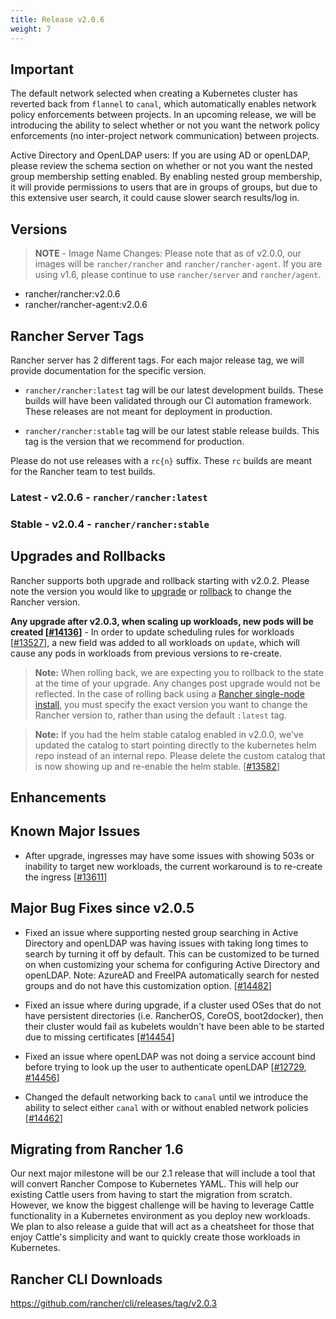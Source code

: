 ```yaml
---
title: Release v2.0.6
weight: 7
---
```


## Important

The default network selected when creating a Kubernetes cluster has reverted back from `flannel` to `canal`, which automatically enables network policy enforcements between projects.  In an upcoming release, we will be introducing the ability to select whether or not you want the network policy enforcements (no inter-project network communication) between projects.

Active Directory and OpenLDAP users: If you are using AD or openLDAP, please review the schema section on whether or not you want the nested group membership setting enabled. By enabling nested group membership, it will provide permissions to users that are in groups of groups, but due to this extensive user search, it could cause slower search results/log in.

## Versions

> **NOTE** - Image Name Changes: Please note that as of v2.0.0, our images will be `rancher/rancher` and `rancher/rancher-agent`. If you are using v1.6, please continue to use `rancher/server` and `rancher/agent`.

- rancher/rancher:v2.0.6
- rancher/rancher-agent:v2.0.6

## Rancher Server Tags

Rancher server has 2 different tags. For each major release tag, we will provide documentation for the specific version.

- `rancher/rancher:latest` tag will be our latest development builds. These builds will have been validated through our CI automation framework. These releases are not meant for deployment in production.

- `rancher/rancher:stable` tag will be our latest stable release builds. This tag is the version that we recommend for production.

Please do not use releases with a `rc{n}` suffix. These `rc` builds are meant for the Rancher team to test builds.

### Latest - v2.0.6 - `rancher/rancher:latest`

### Stable - v2.0.4 - `rancher/rancher:stable`

## Upgrades and Rollbacks

Rancher supports both upgrade and rollback starting with v2.0.2.  Please note the version you would like to [upgrade](https://www.cnrancher.com/docs/rancher/v2.x/en/upgrades/) or [rollback](https://www.cnrancher.com/docs/rancher/v2.x/en/backups/rollbacks/) to change the Rancher version.

**Any upgrade after v2.0.3, when scaling up workloads, new pods will be created [[#14136](https://github.com/rancher/rancher/issues/14136)]** - In order to update scheduling rules for workloads [[#13527](https://github.com/rancher/rancher/issues/13527)], a new field was added to all workloads on `update`, which will cause any pods in workloads from previous versions to re-create.

> **Note:** When rolling back, we are expecting you to rollback to the state at the time of your upgrade. Any changes post upgrade would not be reflected. In the case of rolling back using a [Rancher single-node install](https://www.cnrancher.com/docs/rancher/v2.x/en/installation/single-node-install/), you must specify the exact version you want to change the Rancher version to, rather than using the default `:latest` tag.

> **Note:** If you had the helm stable catalog enabled in v2.0.0, we've updated the catalog to start pointing directly to the kubernetes helm repo instead of an internal repo. Please delete the custom catalog that is now showing up and re-enable the helm stable. [[#13582](https://github.com/rancher/rancher/issues/13582)]

## Enhancements

## Known Major Issues

- After upgrade, ingresses may have some issues with showing 503s or inability to target new workloads, the current workaround is to re-create the ingress [[#13611](https://github.com/rancher/rancher/issues/13611)]

## Major Bug Fixes since v2.0.5

- Fixed an issue where supporting nested group searching in Active Directory and openLDAP was having issues with taking long times to search by turning it off by default. This can be customized to be turned on when customizing your schema for configuring Active Directory and openLDAP. Note: AzureAD and FreeIPA automatically search for nested groups and do not have this customization option.  [[#14482](https://github.com/rancher/rancher/issues/14482)]

- Fixed an issue where during upgrade, if a cluster used OSes that do not have persistent directories (i.e. RancherOS, CoreOS, boot2docker), then their cluster would fail as kubelets wouldn't have been able to be started due to missing certificates [[#14454](https://github.com/rancher/rancher/issues/14454)]

- Fixed an issue where openLDAP was not doing a service account bind before trying to look up the user to authenticate openLDAP [[#12729](https://github.com/rancher/rancher/issues/12729), [#14456](https://github.com/rancher/rancher/issues/14456)]

- Changed the default networking back to `canal` until we introduce the ability to select either `canal` with  or without enabled network policies [[#14462](https://github.com/rancher/rancher/issues/14462)]

## Migrating from Rancher 1.6

Our next major milestone will be our 2.1 release that will include a tool that will convert Rancher Compose to Kubernetes YAML.  This will help our existing Cattle users from having to start the migration from scratch.  However, we know the biggest challenge will be having to leverage Cattle functionality in a Kubernetes environment as you deploy new workloads.  We plan to also release a guide that will act as a cheatsheet for those that enjoy Cattle's simplicity and want to quickly create those workloads in Kubernetes.

## Rancher CLI Downloads

https://github.com/rancher/cli/releases/tag/v2.0.3